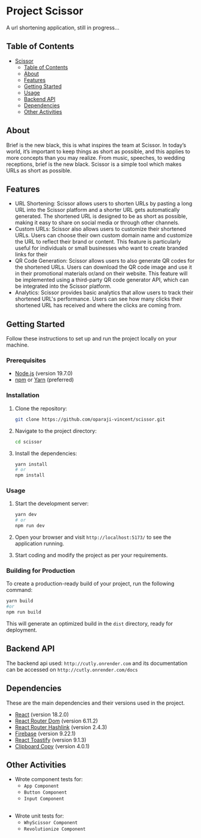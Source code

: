 # Project Scissor

A url shortening application, still in progress...

## Table of Contents

- [Scissor](#scissor)
  - [Table of Contents](#table-of-contents)
  - [About](#about)
  - [Features](#features)
  - [Getting Started](#getting-started)
  - [Usage](#usage)
  - [Backend API](#backend-api)
  - [Dependencies](#dependencies)
  - [Other Activities](#other-activities)

## About

Brief is the new black, this is what inspires the team at Scissor. In today’s world, it’s important to keep things as short as possible, and this applies to more concepts than you may realize. From music, speeches, to wedding receptions, brief is the new black. Scissor is a simple tool which makes URLs as short as possible.

## Features

- URL Shortening:
Scissor allows users to shorten URLs by pasting a long URL into the Scissor platform and a shorter URL gets automatically generated. The shortened URL is designed to be as short as possible, making it easy to share on social media or through other channels.
- Custom URLs:
Scissor also allows users to customize their shortened URLs. Users can choose their own custom domain name and customize the URL to reflect their brand or content. This feature is particularly useful for individuals or small businesses who want to create branded links for their 
- QR Code Generation:
Scissor allows users to also generate QR codes for the shortened URLs. Users can download the QR code image and use it in their promotional materials or/and on their website. This feature will be implemented using a third-party QR code generator API, which can be integrated into the Scissor platform.
- Analytics:
Scissor provides basic analytics that allow users to track their shortened URL's performance. Users can see how many clicks their shortened URL has received and where the clicks are coming from.

## Getting Started

Follow these instructions to set up and run the project locally on your machine.

### Prerequisites

- [Node.js](https://nodejs.org) (version 19.7.0)
- [npm](https://www.npmjs.com) or [Yarn](https://yarnpkg.com) (preferred)

### Installation

1. Clone the repository:

   ```bash
   git clone https://github.com/oparaji-vincent/scissor.git
   ```

2. Navigate to the project directory:

   ```bash
   cd scissor
   ```

3. Install the dependencies:

   ```bash
   yarn install
   # or 
   npm install
   ```

### Usage

1. Start the development server:

   ```bash
   yarn dev
   # or
   npm run dev
   ```

2. Open your browser and visit `http://localhost:5173/` to see the application running.

3. Start coding and modify the project as per your requirements.

### Building for Production

To create a production-ready build of your project, run the following command:

```bash
yarn build
#or 
npm run build
```

This will generate an optimized build in the `dist` directory, ready for deployment.

## Backend API 

The backend api used: `http://cutly.onrender.com` and its documentation can be accessed on `http://cutly.onrender.com/docs`

## Dependencies

These are the main dependencies and their versions used in the project.

- [React](https://reactjs.org) (version 18.2.0)
- [React Router Dom](https://reactrouter.com) (version 6.11.2)
- [React Router Hashlink](https://github.com/rafgraph/react-router-hash-link) (version 2.4.3)
- [Firebase](https://firebase.google.com) (version 9.22.1)
- [React Toastify](https://fkhadra.github.io/react-toastify/introduction) (version 9.1.3)
- [Clipboard Copy](https://www.npmjs.com/package/clipboard-copy) (version 4.0.1)

## Other Activities

- Wrote component tests for: 
  - `App Component`
  - `Button Component`
  - `Input Component`
##
- Wrote unit tests for: 
  - `WhyScissor Component`
  - `Revolutionize Component`